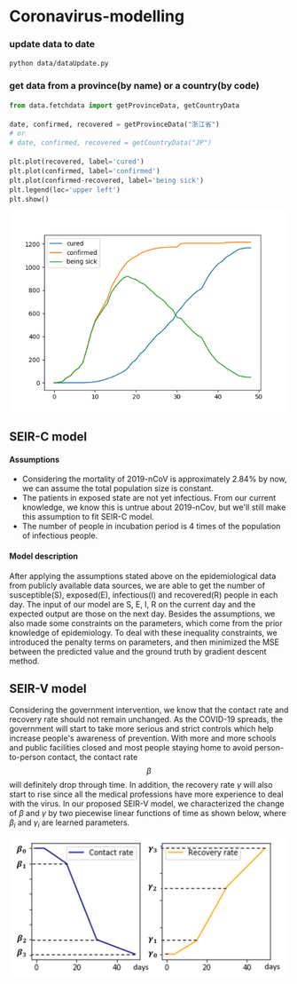 # Coronavirus-modelling

### update data to date
```
python data/dataUpdate.py
```

### get data from a province(by name) or a country(by code)

```python
from data.fetchdata import getProvinceData, getCountryData

date, confirmed, recovered = getProvinceData("浙江省")
# or
# date, confirmed, recovered = getCountryData("JP")

plt.plot(recovered, label='cured')
plt.plot(confirmed, label='confirmed')
plt.plot(confirmed-recovered, label='being sick')
plt.legend(loc='upper left')
plt.show()
```

![](Figure_1.png)


## SEIR-C model
#### Assumptions
- Considering the mortality of 2019-nCoV is approximately 2.84\% by now, we can assume the total population size is constant.
- The patients in exposed state are not yet infectious. From our current knowledge, we know this is untrue about 2019-nCov, but we'll still make this assumption to fit SEIR-C model.
- The number of people in incubation period is 4 times of the population of infectious people.

#### Model description
After applying the assumptions stated above on the epidemiological data from publicly available data sources, we are able to get the number of susceptible(S), exposed(E), infectious(I) and recovered(R) people in each day. The input of our model are S, E, I, R on the current day and the expected output are those on the next day. 
Besides the assumptions, we also made some constraints on the parameters, which come from the prior knowledge of epidemiology. To deal with these inequality constraints, we introduced the penalty terms on parameters, and then minimized the MSE between the predicted value and the ground truth by gradient descent method.

## SEIR-V model
Considering the government intervention, we know that the contact rate and recovery rate should not remain unchanged. As the COVID-19 spreads, the government will start to take more serious and strict controls which help increase people's awareness of prevention. With more and more schools and public facilities closed and most people staying home to avoid person-to-person contact, the contact rate $$\beta$$ will definitely drop through time. In addition, the recovery rate $\gamma$ will also start to rise since all the medical professions have more experience to deal with the virus. In our proposed SEIR-V model, we characterized the change of $\beta$ and $\gamma$ by two piecewise linear functions of time as shown below, where $\beta_i$ and $\gamma_i$ are learned parameters.

![](beta_gamma.png)